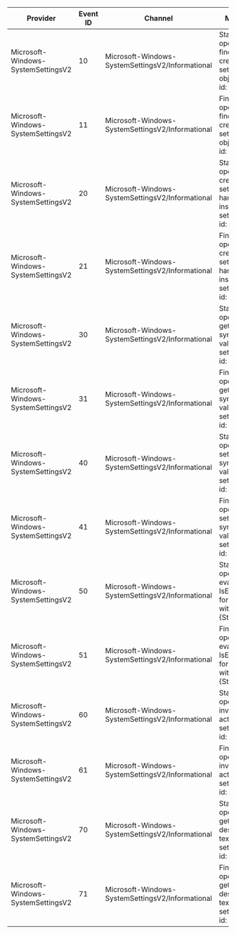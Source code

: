 Provider                            |  Event ID  |  Channel                                           |  Message
------------------------------------|------------|----------------------------------------------------|-------------------------------------------------------------------------------------
Microsoft-Windows-SystemSettingsV2  |  10        |  Microsoft-Windows-SystemSettingsV2/Informational  |  Starting operation to find and create setting object with id: {String}
Microsoft-Windows-SystemSettingsV2  |  11        |  Microsoft-Windows-SystemSettingsV2/Informational  |  Finished operation to find and create setting object with id: {String}
Microsoft-Windows-SystemSettingsV2  |  20        |  Microsoft-Windows-SystemSettingsV2/Informational  |  Starting operation to create setting handler instance for setting with id: {String}
Microsoft-Windows-SystemSettingsV2  |  21        |  Microsoft-Windows-SystemSettingsV2/Informational  |  Finished operation to create setting handler instance for setting with id: {String}
Microsoft-Windows-SystemSettingsV2  |  30        |  Microsoft-Windows-SystemSettingsV2/Informational  |  Starting operation to get synchronous value for setting with id: {String}
Microsoft-Windows-SystemSettingsV2  |  31        |  Microsoft-Windows-SystemSettingsV2/Informational  |  Finished operation to get synchronous value for setting with id: {String}
Microsoft-Windows-SystemSettingsV2  |  40        |  Microsoft-Windows-SystemSettingsV2/Informational  |  Starting operation to set synchronous value for setting with id: {String}
Microsoft-Windows-SystemSettingsV2  |  41        |  Microsoft-Windows-SystemSettingsV2/Informational  |  Finished operation to set synchronous value for setting with id: {String}
Microsoft-Windows-SystemSettingsV2  |  50        |  Microsoft-Windows-SystemSettingsV2/Informational  |  Starting operation to evaluate IsEnabled for setting with id: {String}
Microsoft-Windows-SystemSettingsV2  |  51        |  Microsoft-Windows-SystemSettingsV2/Informational  |  Finished operation to evaluate IsEnabled for setting with id: {String}
Microsoft-Windows-SystemSettingsV2  |  60        |  Microsoft-Windows-SystemSettingsV2/Informational  |  Starting operation to invoke an action for setting with id: {String}
Microsoft-Windows-SystemSettingsV2  |  61        |  Microsoft-Windows-SystemSettingsV2/Informational  |  Finished operation to invoke an action for setting with id: {String}
Microsoft-Windows-SystemSettingsV2  |  70        |  Microsoft-Windows-SystemSettingsV2/Informational  |  Starting operation to get description text for setting with id: {String}
Microsoft-Windows-SystemSettingsV2  |  71        |  Microsoft-Windows-SystemSettingsV2/Informational  |  Finished operation to get description text for setting with id: {String}